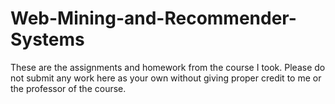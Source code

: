 # Web-Mining-and-Recommender-Systems

These are the assignments and homework from the course I took. Please do not submit any work here as your own without giving proper credit to me or the professor of the course. 
